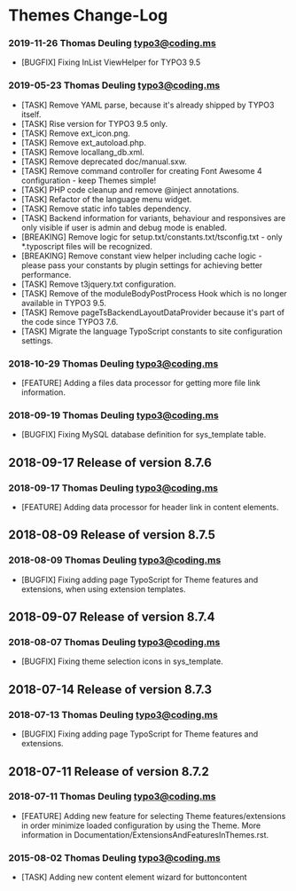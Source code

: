 # Themes Change-Log



### 2019-11-26  Thomas Deuling  <typo3@coding.ms>

*   [BUGFIX] Fixing InList ViewHelper for TYPO3 9.5

### 2019-05-23  Thomas Deuling  <typo3@coding.ms>

*   [TASK] Remove YAML parse, because it's already shipped by TYPO3 itself.
*   [TASK] Rise version for TYPO3 9.5 only.
*   [TASK] Remove ext_icon.png.
*   [TASK] Remove ext_autoload.php.
*   [TASK] Remove locallang_db.xml.
*   [TASK] Remove deprecated doc/manual.sxw.
*   [TASK] Remove command controller for creating Font Awesome 4 configuration - keep Themes simple!
*   [TASK] PHP code cleanup and remove @inject annotations.
*   [TASK] Refactor of the language menu widget.
*   [TASK] Remove static info tables dependency.
*   [TASK] Backend information for variants, behaviour and responsives are only visible if user is admin and debug mode is enabled.
*   [BREAKING] Remove logic for setup.txt/constants.txt/tsconfig.txt - only *.typoscript files will be recognized.
*   [BREAKING] Remove constant view helper including cache logic - please pass your constants by plugin settings for achieving better performance.
*   [TASK] Remove t3jquery.txt configuration.
*   [TASK] Remove of the moduleBodyPostProcess Hook which is no longer available in TYPO3 9.5.
*   [TASK] Remove pageTsBackendLayoutDataProvider because it's part of the code since TYPO3 7.6.
*   [TASK] Migrate the language TypoScript constants to site configuration settings.

### 2018-10-29  Thomas Deuling  <typo3@coding.ms>

*   [FEATURE] Adding a files data processor for getting more file link information.

### 2018-09-19  Thomas Deuling  <typo3@coding.ms>

*   [BUGFIX] Fixing MySQL database definition for sys_template table.



## 2018-09-17  Release of version 8.7.6

### 2018-09-17  Thomas Deuling  <typo3@coding.ms>

*   [FEATURE] Adding data processor for header link in content elements.



## 2018-08-09  Release of version 8.7.5

### 2018-08-09  Thomas Deuling  <typo3@coding.ms>

*   [BUGFIX] Fixing adding page TypoScript for Theme features and extensions, when using extension templates.


## 2018-09-07  Release of version 8.7.4

### 2018-08-07  Thomas Deuling  <typo3@coding.ms>

*   [BUGFIX] Fixing theme selection icons in sys_template.



## 2018-07-14  Release of version 8.7.3

### 2018-07-13  Thomas Deuling  <typo3@coding.ms>

*   [BUGFIX] Fixing adding page TypoScript for Theme features and extensions.



## 2018-07-11  Release of version 8.7.2

### 2018-07-11  Thomas Deuling  <typo3@coding.ms>

*   [FEATURE] Adding new feature for selecting Theme features/extensions in order minimize loaded configuration by using the Theme. More information in Documentation/ExtensionsAndFeaturesInThemes.rst.

### 2015-08-02  Thomas Deuling  <typo3@coding.ms>

*   [TASK] Adding new content element wizard for buttoncontent

